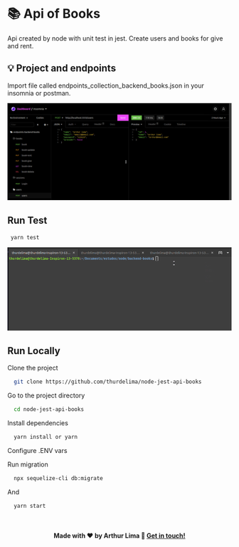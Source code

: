 # 📚 Api of Books

Api created by node with unit test in jest. Create users and books for give and rent.

## 💡 Project and endpoints

Import file called endpoints_collection_backend_books.json in your insomnia or postman.

<div align="center" >
  <img src="./test_insomnia.gif">
</div>


## Run Test

```bash
 yarn test
```

<div align="center" >
  <img src="./unit_test.gif">
</div>


## Run Locally

Clone the project

```bash
  git clone https://github.com/thurdelima/node-jest-api-books
```

Go to the project directory

```bash
  cd node-jest-api-books
```

Install dependencies

```bash
  yarn install or yarn
```

Configure .ENV vars


Run migration

```bash
  npx sequelize-cli db:migrate

```

And

```bash
  yarn start

```


<br/>

<h4 align="center">
  

Made with ♥   by Arthur Lima :wave: [Get in touch!](https://www.linkedin.com/in/arthur-lima-294ab0103/)
</h4>

